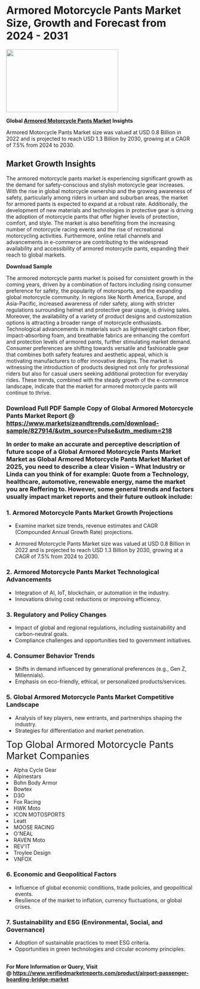 <H1>Armored Motorcycle Pants Market Size, Growth and Forecast from 2024 - 2031</H1><img class="aligncenter size-medium wp-image-584254" src="https://thirdeyenews.in/wp-content/uploads/2024/09/Global-Market-Research-300x168.jpeg" alt="" width="300" height="168" /><p><strong>Global&nbsp;<a href="https://www.marketsizeandtrends.com/download-sample/827914/&amp;utm_source=Pulse&amp;utm_medium=218">Armored Motorcycle Pants Market</a> Insights</strong></p><p>Armored Motorcycle Pants Market size was valued at USD 0.8 Billion in 2022 and is projected to reach USD 1.3 Billion by 2030, growing at a CAGR of 7.5% from 2024 to 2030.</p><p><h2>Market Growth Insights</h2> <p>The armored motorcycle pants market is experiencing significant growth as the demand for safety-conscious and stylish motorcycle gear increases. With the rise in global motorcycle ownership and the growing awareness of safety, particularly among riders in urban and suburban areas, the market for armored pants is expected to expand at a robust rate. Additionally, the development of new materials and technologies in protective gear is driving the adoption of motorcycle pants that offer higher levels of protection, comfort, and style. The market is also benefiting from the increasing number of motorcycle racing events and the rise of recreational motorcycling activities. Furthermore, online retail channels and advancements in e-commerce are contributing to the widespread availability and accessibility of armored motorcycle pants, expanding their reach to global markets.</p> <p><strong>Download Sample</strong></p> <p>The armored motorcycle pants market is poised for consistent growth in the coming years, driven by a combination of factors including rising consumer preference for safety, the popularity of motorsports, and the expanding global motorcycle community. In regions like North America, Europe, and Asia-Pacific, increased awareness of rider safety, along with stricter regulations surrounding helmet and protective gear usage, is driving sales. Moreover, the availability of a variety of product designs and customization options is attracting a broader range of motorcycle enthusiasts. Technological advancements in materials such as lightweight carbon fiber, impact-absorbing foam, and breathable fabrics are enhancing the comfort and protection levels of armored pants, further stimulating market demand. Consumer preferences are shifting towards versatile and fashionable gear that combines both safety features and aesthetic appeal, which is motivating manufacturers to offer innovative designs. The market is witnessing the introduction of products designed not only for professional riders but also for casual users seeking additional protection for everyday rides. These trends, combined with the steady growth of the e-commerce landscape, indicate that the market for armored motorcycle pants will continue to thrive. <h3></p><p><span class=""><strong>Download Full PDF Sample Copy of Global Armored Motorcycle Pants Market Report</strong> @ <a href="https://www.marketsizeandtrends.com/download-sample/827914/&amp;utm_source=Pulse&amp;utm_medium=218" target="_blank">https://www.marketsizeandtrends.com/download-sample/827914/&amp;utm_source=Pulse&amp;utm_medium=218</a></span></p><p>In order to make an accurate and perceptive description of future scope of a Global&nbsp;Armored Motorcycle Pants Market Market as Global&nbsp;Armored Motorcycle Pants Market Market of 2025, you need to describe a clear Vision &ndash; What Industry or Linda can you think of for example: Quote from a Technology, healthcare, automotive, renewable energy, name the market you are Reffering to. However, some general trends and factors usually impact market reports and their future outlook include:</p><h3>1.&nbsp;<strong>Armored Motorcycle Pants Market Growth Projections</strong></h3><ul><li>Examine market size trends, revenue estimates and CAGR (Compounded Annual Growth Rate) projections.</li><li><p>Armored Motorcycle Pants Market size was valued at USD 0.8 Billion in 2022 and is projected to reach USD 1.3 Billion by 2030, growing at a CAGR of 7.5% from 2024 to 2030.</p></li></ul><h3>2.&nbsp;<strong>Armored Motorcycle Pants Market Technological Advancements</strong></h3><ul><li>Integration of AI, IoT, blockchain, or automation in the industry.</li><li>Innovations driving cost reductions or improving efficiency.</li></ul><h3>3.&nbsp;<strong>Regulatory and Policy Changes</strong></h3><ul><li>Impact of global and regional regulations, including sustainability and carbon-neutral goals.</li><li>Compliance challenges and opportunities tied to government initiatives.</li></ul><h3>4.&nbsp;<strong>Consumer Behavior Trends</strong></h3><ul><li>Shifts in demand influenced by generational preferences (e.g., Gen Z, Millennials).</li><li>Emphasis on eco-friendly, ethical, or personalized products/services.</li></ul><h3>5.&nbsp;<strong>Global Armored Motorcycle Pants Market Competitive Landscape</strong></h3><ul><li>Analysis of key players, new entrants, and partnerships shaping the industry.</li><li>Strategies for differentiation and market penetration.</li></ul><p data-pm-slice="1 1 []"><span style="color: inherit; font-family: inherit; font-size: 25px;">Top Global Armored Motorcycle Pants Market Companies</span></p><div class="" data-test-id=""><p><li>Alpha Cycle Gear</li><li> Alpinestars</li><li> Bohn Body Armor</li><li> Bowtex</li><li> D3O</li><li> Fox Racing</li><li> HWK Moto</li><li> ICON MOTOSPORTS</li><li> Leatt</li><li> MOOSE RACING</li><li> O'NEAL</li><li> RAVEN Moto</li><li> REV'IT</li><li> Troylee Design</li><li> VNFOX</li></p></div><h3>6.&nbsp;<strong>Economic and Geopolitical Factors</strong></h3><ul><li>Influence of global economic conditions, trade policies, and geopolitical events.</li><li>Resilience of the market to inflation, currency fluctuations, or global crises.</li></ul><h3>7.&nbsp;<strong>Sustainability and ESG (Environmental, Social, and Governance)</strong></h3><ul><li>Adoption of sustainable practices to meet ESG criteria.</li><li>Opportunities in green technologies and circular economy principles.</li></ul><h2><strong style="font-size: 14px;">For More Information or Query, Visit @&nbsp;</strong><a style="background-color: #ffffff; font-size: 14px;" href="https://www.marketsizeandtrends.com/report/armored-motorcycle-pants-market/" target="_blank">https://www.verifiedmarketreports.com/product/airport-passenger-boarding-bridge-market</a></h2>
